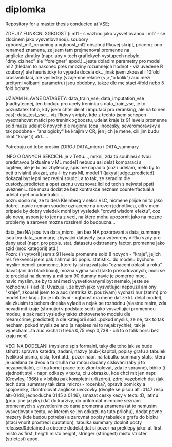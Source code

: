# diplomka
Repository for a master thesis conducted at VSE;      

ZDE JIZ FUNKCNI XGBOOST (i ml1 - s vazbou jako vysvetlovanou i ml2 - se zlocinem jako vysvetlovanou)..soubory   
xgboost_ml1_renaming a xgboost_ml2 obsahuji Rkovej skript, pricemz ono renamed znamena, ze jsem tam prejmenoval promenne na   
anglicke zkratky (napr. aby v tech grafickych vystupech nebylo "dmy_cizinec" ale "foreigner" apod.)...jeste doladim parametry pro model ml2 (hledam to nakonec pres mnoziny rozumnejch hodnot - viz uvedene R soubory) ale heuristicky to vypada docela ok...jinak jsem zkousel i 10fold crossvalidaci, ale vysledky (vzajemne relace (<,>,"o kolik") auc mezi urcitymi volbami parametru) jsou obdobny, takze dle me staci 4fold nebo 5 fold bohate


UZIVAM HLAVNE DATASETY: data_train_vse; data_imputation_vse (nadbytecnej, ten binduju pro ucely treninku s data_train_vse, je to   pozustatek toho, kdy jsem chtel delat i imputaci pro reranking, ale na to neni cas); data_test_vse....viz Rkovy skripty, kde z techto jsem schopen vyextrahovat matici pro trenink xgboostu, udelat kraje (z 91 levelu promenne soid muzu udelat 8 				novych dle regionu (cca jihocesky, severomoravsky a tak podobne - "analogicky" ke krajim v CR, jen jich je mene, cili 				jim budu rikat "kraje")) atd.....   


Potrebuju od tebe prosim ZDROJ DATA_micro i DATA_summary  


INFO O DANYCH SEKCICH: je v TeXu..., mrkni, zda to souhlasi s tvou predstavou (aktualne v ML model1 nebudu asi delat komparaci s   
logitem, ale je to asi zbytecny, spis me napadlo (coz i udelam, melo by to bejt trivialni) ukazat, zda-li by nas ML model 1 (jakysi judge_predicted) dokazal byt lepsi nez realni soudci, a to tak, ze seradim dle custody_predicted a opet zacnu uveznovat lidi od tech s nejvetsi ppsti uvezneni...zde muzu dodat ze bez kontrakce neznam counterfactual a udelat opet onu kontrakci...  
pozn: doslo mi, ze to dela Kleinberg v sekci VI.C, nicmene prijde mi to jako dobre...navic nemam soudce oznacene na uroven jednotlivcu, cili v mem pripade by dobry vsledek mohl byt vysledek "crowd wisdom efektu", coz ale neva, aspon je to jedna z veci, na ktere mohu upozornit jako na mozne problemy a zaroven mozna rozsireni do budoucna...  

  
data_bezNA jsou tva data_micro, jen bez NA pozorovani a data_summary jsou tva data_summary; zbyvajici datasety jsou vytvoreny v Rku vzdy pro dany ucel (napr. pro popis. stat. datasetu odstraneny factor. promenne jako szid (moc kategorii) atd.)    
Pozn: (i)  vytvoril jsem z 91 levelu promenne soid 8 novych - "kraje", jejich rel. frekvenci jsem pak zahrnul do popis. statistik...do modelu bychom myslim nemeli promenne, ktere ty jsi nazval jako "oznaceni oblasti a roku" davat (ani do blackboxu), mozna vyjma soid (takto prekodovanych, musi se to predelat na dummy a mit tam 90 dummy navic je pomerne moc,   
navic myslim, ze by to ani mezi vysvetlovanymi byt nemelo, jeste se rozhodnu
      (ii) ad (i): Uvazuju i, ze bych jako vysvetlujici nepouzil ani ony "kraje", zkousel jsem to a auc (metrika kt. pouzivam)
      vychazi hur (zatim) pro model bez kraju (to je intuitivni - xgboost ma mene dat ze kt. delat model), ale zkusim to behem dneska vyladit a nejak se rozhodnu (vlastne resim, zda nevadi mit kraje (shrnujici v podstate soid) jako vysvetlujici promennou modeu, a pak radit vysledky takto zhotoveneho modelu dle mean(crime_predicted) a dle kategorii soid...pokud myslis, ze ne, tak to tak necham, pokud myslis ze ano (a napises mi to nejak rychle), tak je vynecham...ta auc vxchazi treba 0,75 resp 0,738 - cili to o tolik horsi bez kraju neni)



VECI NA DODELANI (mysleno spis formalni, taky dle toho jak se bude stihat): spravna katedra, zadani, nazvy (sub-)kapitol, popisy grafu a tabulek (velikost pisma, cisla, font atd., pozor napr. na tabulku summary stats, ktera je udelana ze dvou a ta druha ma mnou dodany cislovani (aby ji to nezapocitalo), cili na konci prace toto zkontrolovat, zda je spravne), biblio (i sjednotit styl - napr. odkazy v textu, ci u obrazku, kde chci mit jen napr. (Crowley, 1966) a v bibliu pak kompletni url/zdroj), zdroj vazebnich dat (jak tech data_summary tak data_micro) - rocenka?, opravit pomlcky a spojovniky, zkontrolovat anglicke uvozovky (dvojite se pisou alt+0147 resp. alt+0148, jednoduche 0145 a 0146), smazat cesky kecy v textu :D, latinu (prip. jine jazyky) dat do kurzivy, do priloh dat mimojine seznam promennych s vysvetlenim co dana promenna znamena (at to nemusim vysvetlovat v textu, ve kterem se jen odkazu na tuto prilohu), dodat pevne mezery (kde budou potreba) a zarovnat popisy tabulek a grafu do bloku (staci vnorit prostredi quotation), tabulka summary doplnit pocty released&detained a obecne dodelat,dat si pozor na preklepy jako: at first misto as first, heigth misto height, stringer (stringest) misto stricter (strictest) apod.
